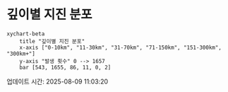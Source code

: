 # 깊이별 지진 분포

```mermaid
xychart-beta
    title "깊이별 지진 분포"
    x-axis ["0-10km", "11-30km", "31-70km", "71-150km", "151-300km", "300km+"]
    y-axis "발생 횟수" 0 --> 1657
    bar [543, 1655, 86, 11, 0, 2]
```

업데이트 시간: 2025-08-09 11:03:20

